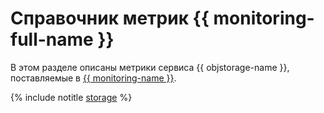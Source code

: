 # Справочник метрик {{ monitoring-full-name }}

В этом разделе описаны метрики сервиса {{ objstorage-name }}, поставляемые в [{{ monitoring-name }}](../monitoring/).

{% include notitle [storage](../_includes/monitoring/metrics-ref/storage.md) %}